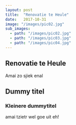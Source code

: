 ```yaml
---
layout: post
title:  "Renovatie te Heule"
date:   2017-10-31
image: "/images/pic02.jpg"
sub_images:
  - path: "/images/pic02.jpg"
  - path: "/images/pic03.jpg"
  - path: "/images/pic04.jpg"
---
```


## Renovatie te Heule
Amai zo sjiek enal

## Dummy titel
### Kleinere dummytitel

amai tzietr wel goe uit eh!
